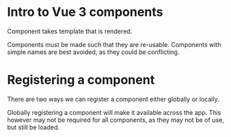 # Intro to Vue 3 components

Component takes template that is rendered.

Components must be made such that they are re-usable.
Components with simple names are best avoided, as they could be conflicting.

# Registering a component

There are two ways we can register a component either globally or locally.

Globally registering a component will make it available across the app. This however may not be required for all components, as they may not be of use, but still be loaded.

